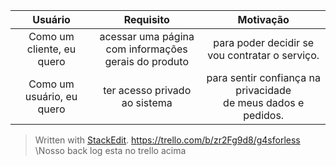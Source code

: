 | Usuário      | Requisito | Motivação     |
| :----:        |    :----:   |          :----: |
| Como um cliente, eu quero      | acessar uma página<br>com informações gerais do produto       | para poder decidir se vou contratar o serviço.   |
| Como um usuário, eu quero   | ter acesso privado ao sistema        | para sentir confiança na privacidade<br>de meus dados e pedidos.      |


> Written with [StackEdit](https://stackedit.io/).
https://trello.com/b/zr2Fg9d8/g4sforless
\\Nosso back log esta no trello acima